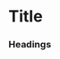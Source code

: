 # Title

<script>
export default {
    components: {Title : ()=>import('./Title')}
}
</script>

### Headings

<Example title="Heading 1">
<Title as="h1">Hoiii</Title>
</Example>

<Example title="Heading 2">
<Title as="h2">Hoiii</Title>
</Example>

<Example title="Heading 3">
<Title as="h3">Hoiii</Title>
</Example>

<Example title="Heading 4">
<Title as="h4">Hoiii</Title>
</Example>

<Example title="Heading 5">
<Title as="h5">Hoiii</Title>
</Example>

<Example title="Heading 6">
<Title as="h6">Hoiii</Title>
</Example>
